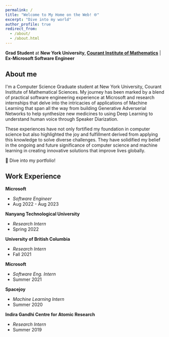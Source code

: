 ```yaml
---
permalink: /
title: "Welcome to My Home on the Web! 🌐"
excerpt: "Dive into my world"
author_profile: true
redirect_from: 
  - /about/
  - /about.html
---
```


**Grad Student** at **New York University, [Courant Institute of Mathematics](https://cims.nyu.edu/dynamic/)** | **Ex-Microsoft Software Engineer**

## About me
I'm a Computer Science Graduate student at New York University, Courant Institute of Mathematical Sciences. My journey has been marked by a blend of practical software engineering experience at Microsoft and research internships that delve into the intricacies of applications of Machine Learning that span all the way from building Generative Adverserial Networks to help synthesize new medicines to using Deep Learning to understand human voice through Speaker Diarization. 

These experiences have not only fortified my foundation in computer science but also highlighted the joy and fulfillment derived from applying this knowledge to solve diverse challenges. They have solidified my belief in the ongoing and future significance of computer science and machine learning in creating innovative solutions that improve lives globally.

🚀 Dive into my portfolio!

## Work Experience

**Microsoft**
- *Software Engineer*
- Aug 2022 - Aug 2023

**Nanyang Technological University**
- *Research Intern*
- Spring 2022

**University of British Columbia**
- *Research Intern*
- Fall 2021

**Microsoft**
- *Software Eng. Intern*
- Summer 2021

**Spacejoy**
- *Machine Learning Intern*
- Summer 2020

**Indira Gandhi Centre for Atomic Research**
- *Research Intern*
- Summer 2019



